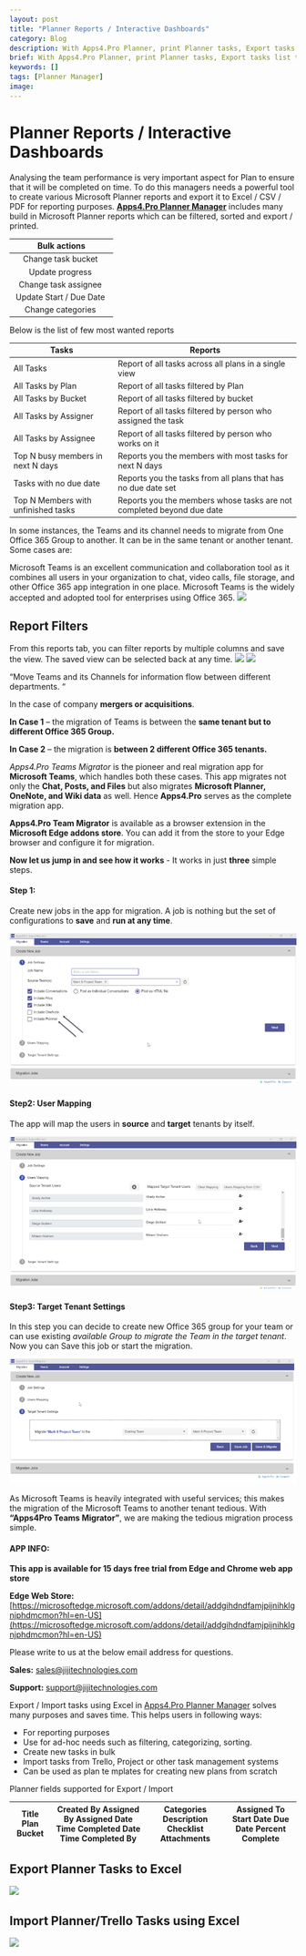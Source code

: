 ```yaml
---
layout: post
title: "Planner Reports / Interactive Dashboards"
category: Blog
description: With Apps4.Pro Planner, print Planner tasks, Export tasks list to excel, csv or pdf for reporting purposes. Filter or Group tasks by any task field and save the filters applied for future reference.
brief: With Apps4.Pro Planner, print Planner tasks, Export tasks list to excel, csv or pdf for reporting purposes. Filter or Group tasks by any task field and save the filters applied for future reference.
keywords: []
tags: [Planner Manager]
image: 
---
```

# Planner Reports / Interactive Dashboards
Analysing the team performance is very important aspect for Plan to ensure that it will be completed on time. To do this managers needs a powerful tool to create various Microsoft Planner reports and export it to Excel / CSV / PDF for reporting purposes.
[**Apps4.Pro Planner Manager**](https://apps4.pro/planner-manager.aspx) includes many build in Microsoft Planner reports which can be filtered, sorted and export / printed.

|Bulk actions|
|:--:|
|  Change task bucket  |
|  Update progress  |
|  Change task assignee  |
|  Update Start / Due Date  |
|  Change categories  |

Below is the list of few most wanted reports

|Tasks|Reports|
|---|---|
|All Tasks|Report of all tasks across all plans in a single view|
|All Tasks by Plan|Report of all tasks filtered by Plan|
|All Tasks by Bucket|Report of all tasks filtered by bucket|
|All Tasks by Assigner|Report of all tasks filtered by person who assigned the task|
|All Tasks by Assignee|Report of all tasks filtered by person who works on it|
|Top N busy members in next N days|Reports you the members with most tasks for next N days|
|Tasks with no due date|Reports you the tasks from all plans that has no due date set|
|Top N Members with unfinished tasks|Reports you the members whose tasks are not completed beyond due    date|

In some instances, the Teams and its channel needs to migrate from One
Office 365 Group to another. It can be in the same tenant or another
tenant. Some cases are:

Microsoft Teams is an excellent communication and collaboration tool as
it combines all users in your organization to chat, video calls, file
storage, and other Office 365 app integration in one place. Microsoft
Teams is the widely accepted and adopted tool for enterprises using
Office 365.
![](/assets/img/planner-reports-interactive-dashboards/latest-homepage.png)
## Report Filters
From this reports tab, you can filter reports by multiple columns and save the view. The saved view can be selected back at any time.
![](/assets/img/planner-reports-interactive-dashboards/reports-filter-new.png)
![](/assets/img/planner-reports-interactive-dashboards/view-tasks.png)

“Move Teams and its Channels for information flow between different
departments. “

In the case of company **mergers or acquisitions**.

**In Case 1** – the migration of Teams is between the **same tenant but to different Office 365 Group.**

**In Case 2** – the migration is **between 2 different Office 365 tenants.**

*Apps4.Pro Teams Migrator* is the pioneer and real migration app for
**Microsoft Teams**, which handles both these cases. This app migrates
not only the **Chat, Posts, and Files** but also migrates **Microsoft
Planner, OneNote, and Wiki data** as well. Hence **Apps4.Pro** serves as
the complete migration app.

**Apps4.Pro Team Migrator** is available as a browser extension in the
**Microsoft Edge addons store**. You can add it from the store to your
Edge browser and configure it for migration.

**Now let us jump in and see how it works** - It works in just **three**
simple steps.

#### **Step 1:**

Create new jobs in the app for migration. A job is nothing but the set
of configurations to **save** and **run at any time**.

![](/assets/img/microsoft-teams-tenant-to-tenant-migration-with-planner-onenote-and-wiki-tabs/msapp-for-migration.png)


#### **Step2: User Mapping**

The app will map the users in **source** and **target** tenants by
itself.

![](/assets/img/microsoft-teams-tenant-to-tenant-migration-with-planner-onenote-and-wiki-tabs/ms-user-mapping.png)

#### **Step3: Target Tenant Settings**

In this step you can decide to create new Office 365 group for your team
or can use existing *available Group to migrate the Team in the target
tenant*. Now you can Save this job or start the migration.

![](/assets/img/microsoft-teams-tenant-to-tenant-migration-with-planner-onenote-and-wiki-tabs/mstarget-tenant-setting.png)

As Microsoft Teams is heavily integrated with useful services; this
makes the migration of the Microsoft Teams to another tenant tedious.
With **“Apps4Pro Teams Migrator”**, we are making the tedious migration
process simple.

#### **APP INFO:**

**This app is available for 15 days free trial from Edge and Chrome web
app store**

**Edge Web Store:**
[https://microsoftedge.microsoft.com/addons/detail/addgihdndfamjpijnihklgnjphdmcmon?hl=en-US](https://microsoftedge.microsoft.com/addons/detail/addgihdndfamjpijnihklgnjphdmcmon?hl=en-US)

Please write to us at the below email address for questions.

**Sales:**
[sales@jijitechnologies.com](mailto:sales@jijitechnologies.com)

**Support:**
[support@jijitechnologies.com](mailto:support@jijitechnologies.com)

Export / Import tasks using Excel in [Apps4.Pro Planner Manager](https://apps4.pro/planner-manager.aspx) solves many purposes and saves time. This helps users in following ways:

 

- For reporting purposes
- Use for ad-hoc needs such as filtering, categorizing, sorting.
- Create new tasks in bulk
- Import tasks from Trello, Project or other task management systems
- Can be used as plan te mplates for creating new plans from scratch

 

Planner fields supported for Export / Import

 


|Title Plan Bucket|Created By Assigned By Assigned Date Time Completed Date Time Completed By  |Categories Description Checklist Attachments |Assigned To Start Date Due Date Percent Complete| 
|---|----|----|---|

 

## Export Planner Tasks to Excel

 

![](/assets/img/import-export-planner-tasks-using-excel/export-task.png)

 

## Import Planner/Trello Tasks using Excel

 

![](/assets/img/import-export-planner-tasks-using-excel/import-task.png)
